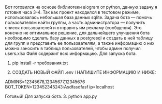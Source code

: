 Бот готовился на основе библиотеки aiogram от python, данную задачу я готовил часа 3-4. Так как проект находился в тестовом режиме, использовалась небольшая база данных sqlite. Задача бота — помочь пользователям найти группы, а часть администратора — получить список пользователей и отправить им рекламу (сообщения).
Это конечно не оптимальное решение, для дальнейшего улучшения бота необходимо сделать базу данных в postgresql и создать в ней таблицу для групп и представить ее пользователям, а также информацию о них можно заносить в таблица пользователей, чтобы админ получил users.xlsx Файл содержит всю информацию.
Для запуска бота.
1. pip install -r требования.txt

2. СОЗДАТЬ НОВЫЙ ФАЙЛ .env I
НАПИШИТЕ ИНФОРМАЦИЮ И НИЖЕ:

ADMINS=12345678,12345677,12345676
BOT_TOKEN=123452345243:Asdfasdfasf
ip=localhost

Готовый!
Для запуска бота.
3. python app.py